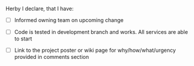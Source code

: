 Herby I declare, that I have:
 - [ ] Informed owning team on upcoming change
 - [ ] Code is tested in development branch and works. All services are able to start
 - [ ] Link to the project poster or wiki page for why/how/what/urgency provided in comments section
 

